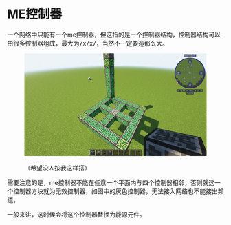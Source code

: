 # ME控制器

一个网络中只能有一个me控制器，但这指的是一个控制器结构，控制器结构可以由很多控制器组成，最大为7x7x7，当然不一定要造那么大。

<figure><img src="../.gitbook/assets/2023-06-19_13.53.03.png" alt=""><figcaption><p>（希望没人按我这样搭）</p></figcaption></figure>

需要注意的是，me控制器不能在任意一个平面内与四个控制器相邻，否则就这一个控制器方块就为无效控制器，如图中的灰色控制器，无法接入网络也不能接出频道。

一般来讲，这时候会将这个控制器替换为能源元件。
